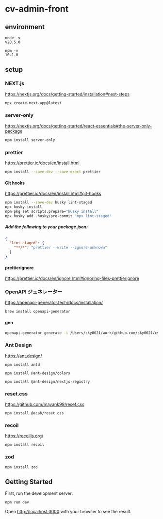 # cv-admin-front

## environment

```
node -v
v20.5.0

npm -v
10.1.0
```

## setup

### NEXT.js

https://nextjs.org/docs/getting-started/installation#next-steps

```bash
npx create-next-app@latest
```

### server-only

https://nextjs.org/docs/getting-started/react-essentials#the-server-only-package

```bash
npm install server-only
```

### prettier

https://prettier.io/docs/en/install.html

```bash
npm install --save-dev --save-exact prettier
```

#### Git hooks

https://prettier.io/docs/en/install.html#git-hooks

```bash
npm install --save-dev husky lint-staged
npx husky install
npm pkg set scripts.prepare="husky install"
npx husky add .husky/pre-commit "npx lint-staged"
```

##### Add the following to your package.json:

```json
{
  "lint-staged": {
    "**/*": "prettier --write --ignore-unknown"
  }
}
```

#### prettierignore

https://prettier.io/docs/en/ignore.html#ignoring-files-prettierignore

### OpenAPI ジェネレーター

https://openapi-generator.tech/docs/installation/

```bash
brew install openapi-generator
```

#### gen

```bash
openapi-generator generate -i /Users/sky0621/work/github.com/sky0621/cv-admin/schema/openapi.yml -g typescript-fetch -o ./src/lib/api/
```

### Ant Design

https://ant.design/

```
npm install antd
```

```
npm install @ant-design/colors
```

```
npm install @ant-design/nextjs-registry
```

### reset.css

https://github.com/mayank99/reset.css

```
npm install @acab/reset.css
```

### recoil

https://recoiljs.org/

```
npm install recoil
```

### zod

```
npm install zod
```

## Getting Started

First, run the development server:

```bash
npm run dev
```

Open [http://localhost:3000](http://localhost:3000) with your browser to see the result.
